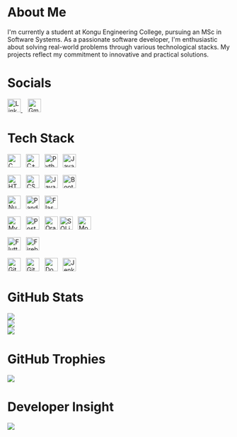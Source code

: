 # About Me

I'm currently a student at Kongu Engineering College, pursuing an MSc in Software Systems. As a passionate software developer, I'm enthusiastic about solving real-world problems through various technological stacks. My projects reflect my commitment to innovative and practical solutions.

# Socials

<a href="https://www.linkedin.com/in/akilesh-g-a-704959304/" target="_blank">
  <img src="https://cdn-icons-png.flaticon.com/512/174/174857.png" alt="LinkedIn" height="30"/>
</a>&nbsp;&nbsp;
<a href="mailto:akileshga.1466@gmail.com">
  <img src="https://cdn-icons-png.flaticon.com/512/732/732200.png" alt="Gmail" height="30"/>
</a>

# Tech Stack

<!-- Back-end Languages -->
<img src="https://upload.wikimedia.org/wikipedia/commons/1/19/C_Logo.png" alt="C" height="30"/>&nbsp;&nbsp;
<img src="https://upload.wikimedia.org/wikipedia/commons/1/18/ISO_C%2B%2B_Logo.svg" alt="C++" height="30"/>&nbsp;&nbsp;
<img src="https://www.python.org/static/community_logos/python-logo.png" alt="Python" height="30"/>&nbsp;&nbsp;
<img src="https://upload.wikimedia.org/wikipedia/en/3/30/Java_programming_language_logo.svg" alt="Java" height="30"/>

<!-- Front-end Languages -->
<img src="https://upload.wikimedia.org/wikipedia/commons/6/61/HTML5_logo_and_wordmark.svg" alt="HTML" height="30"/>&nbsp;&nbsp;
<img src="https://upload.wikimedia.org/wikipedia/commons/d/d5/CSS3_logo_and_wordmark.svg" alt="CSS" height="30"/>&nbsp;&nbsp;
<img src="https://upload.wikimedia.org/wikipedia/commons/6/6a/JavaScript-logo.png" alt="JavaScript" height="30"/>&nbsp;&nbsp;
<img src="https://upload.wikimedia.org/wikipedia/commons/b/b2/Bootstrap_logo.svg" alt="Bootstrap" height="30"/>

<!-- Python Libraries -->
<img src="https://numpy.org/images/logo.svg" alt="NumPy" height="30"/>&nbsp;&nbsp;
<img src="https://pandas.pydata.org/static/img/pandas_mark.svg" alt="Pandas" height="30"/>&nbsp;&nbsp;
<img src="https://upload.wikimedia.org/wikipedia/commons/3/3c/Flask_logo.svg" alt="Flask" height="30"/>

<!-- Databases -->
<img src="https://www.mysql.com/common/logos/logo-mysql-170x115.png" alt="MySQL" height="30"/>&nbsp;&nbsp;
<img src="https://www.postgresql.org/media/img/about/press/elephant.png" alt="PostgreSQL" height="30"/>&nbsp;&nbsp;
<img src="https://cdn.worldvectorlogo.com/logos/oracle-6.svg" alt="Oracle" height="30"/>
<img src="https://upload.wikimedia.org/wikipedia/commons/3/38/SQLite370.svg" alt="SQLite" height="30"/>&nbsp;&nbsp;
<img src="https://webassets.mongodb.com/_com_assets/cms/mongodb_logo1-76twgcu2dm.png" alt="MongoDB" height="30"/>

<!-- Flutter & Firebase -->
<img src="https://upload.wikimedia.org/wikipedia/commons/1/17/Google-flutter-logo.png" alt="Flutter" height="30"/>&nbsp;&nbsp;
<img src="https://firebase.google.com/downloads/brand-guidelines/PNG/logo-vertical.png" alt="Firebase" height="30"/>

<!-- DevOps -->
<img src="https://git-scm.com/images/logos/downloads/Git-Icon-1788C.png" alt="Git" height="30"/>&nbsp;&nbsp;
<img src="https://github.githubassets.com/images/modules/logos_page/GitHub-Mark.png" alt="GitHub" height="30"/>&nbsp;&nbsp;
<img src="https://www.docker.com/wp-content/uploads/2022/03/vertical-logo-monochromatic.png" alt="Docker" height="30"/>&nbsp;&nbsp;
<img src="https://www.jenkins.io/images/logos/jenkins/jenkins.png" alt="Jenkins" height="30"/>&nbsp;&nbsp;


# GitHub Stats

![](https://github-readme-stats.vercel.app/api?username=Akilesh-GA&theme=default&hide_border=false&include_all_commits=false&count_private=false)<br/>
![](https://github-readme-streak-stats.herokuapp.com/?user=Akilesh-GA&theme=default&hide_border=false)<br/>
![](https://github-readme-stats.vercel.app/api/top-langs/?username=Akilesh-GA&theme=default&hide_border=false&include_all_commits=false&count_private=false&layout=compact)

# GitHub Trophies

![](https://github-profile-trophy.vercel.app/?username=Akilesh-GA&theme=default&no-frame=false&no-bg=true&margin-w=4)

# Developer Insight

![](https://quotes-github-readme.vercel.app/api?type=horizontal&theme=light)
